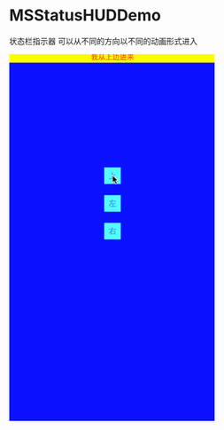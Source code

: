 # MSStatusHUDDemo
状态栏指示器
可以从不同的方向以不同的动画形式进入

![image](https://github.com/yuanshuainiuniu/MSStatusHUDDemo/blob/master/shot.gif)